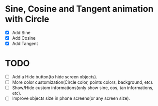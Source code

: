 # Sine, Cosine and Tangent animation with Circle

- [x] Add Sine
- [x] Add Cosine
- [x] Add Tangent

# TODO

- [ ] Add a Hide button(to hide screen objects).
- [ ] More color customization(Circle color, points colors, background, etc).
- [ ] Show/Hide custom informations(only show sine, cos, tan informations, etc).
- [ ] Improve objects size in phone screens(or any screen size).